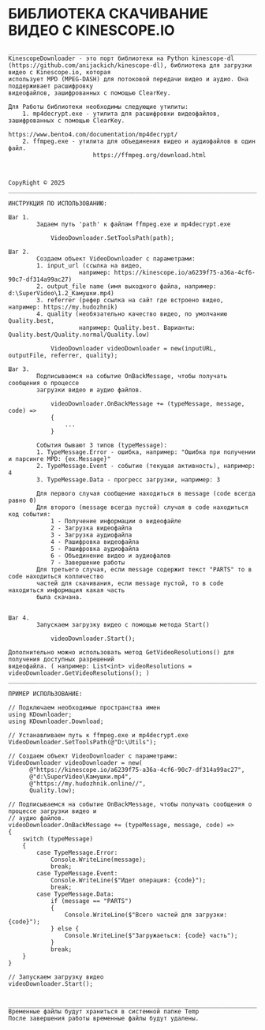 #   БИБЛИОТЕКА СКАЧИВАНИЕ ВИДЕО С KINESCOPE.IO 
    ______________________________________________________________________________________________________
    KinescopeDownloader - это порт библиотеки на Python kinescope-dl 
    (https://github.com/anijackich/kinescope-dl), библиотека для загрузки видео с Kinescope.io, которая 
    использует MPD (MPEG-DASH) для потоковой передачи видео и аудио. Она поддерживает расшифровку 
    видеофайлов, зашифрованных с помощью ClearKey.
    
    Для Работы библиотеки необходимы следующие утилиты:
        1. mp4decrypt.exe - утилита для расшифровки видеофайлов, зашифрованных с помощью ClearKey.
                            https://www.bento4.com/documentation/mp4decrypt/
        2. ffmpeg.exe - утилита для объединения видео и аудиофайлов в один файл.
                            https://ffmpeg.org/download.html
 

                                                                                        CopyRight © 2025
    ______________________________________________________________________________________________________
    
    ИНСТРУКЦИЯ ПО ИСПОЛЬЗОВАНИЮ:

    Шаг 1.      
            Задаем путь 'path' к файлам ffmpeg.exe и mp4decrypt.exe

                VideoDownloader.SetToolsPath(path);         

    Шаг 2.
            Создаем объект VideoDownloader с параметрами:
            1. input_url (ссылка на видео, 
                        например: https://kinescope.io/a6239f75-a36a-4cf6-90c7-df314a99ac27)
            2. output_file name (имя выходного файла, например: d:\SuperVideo\1.2_Камушки.mp4)
            3. referrer (рефер ссылка на сайт где встроено видео, например: https://my.hudozhnik)
            4. quality (необязательно качество видео, по умолчанию Quality.best, 
                        например: Quality.best. Варианты: Quality.best/Quality.normal/Quality.low)

                VideoDownloader videoDownloader = new(inputURL, outputFile, referrer, quality);

    Шаг 3.
            Подписываемся на событие OnBackMessage, чтобы получать сообщения о процессе 
            загрузки видео и аудио файлов.
                
                videoDownloader.OnBackMessage += (typeMessage, message, code) =>
                {
                    ...
                }
            
            События бывают 3 типов (typeMessage):
            1. TypeMessage.Error - ошибка, например: "Ошибка при получении и парсинге MPD: {ex.Message}" 
            2. TypeMessage.Event - событие (текущая активность), например: 4
            3. TypeMessage.Data - прогресс загрузки, например: 3 

            Для первого случая сообщение находиться в message (code всегда равно 0)
            Для второго (message всегда пустой) случая в code находиться код события:
                1 - Получение информации о видеофайле
                2 - Загрузка видеофайла
                3 - Загрузка аудиофайла
                4 - Рашифровка видеофайла
                5 - Рашифровка аудиофайла
                6 - Объединение видео и аудиофалов
                7 - Завершение работы
            Для третьего случая, если message содержит текст "PARTS" то в code находиться колличество 
            частей для скачивания, если message пустой, то в code находиться информация какая часть 
            была скачана.
            
                
    Шаг 4.
            Запускаем загрузку видео с помощью метода Start()

                videoDownloader.Start();

    Дополнительно можно использовать метод GetVideoResolutions() для получения доступных разрешений 
    видеофайла. ( например: List<int> videoResolutions = videoDownloader.GetVideoResolutions(); )
    ______________________________________________________________________________________________________
    
    ПРИМЕР ИСПОЛЬЗОВАНИЕ:

    // Подключаем необходимые пространства имен
    using KDownloader;
    using KDownloader.Download;

    // Устанавливаем путь к ffmpeg.exe и mp4decrypt.exe
    VideoDownloader.SetToolsPath(@"D:\Utils");

    // Создаем объект VideoDownloader с параметрами:
    VideoDownloader videoDownloader = new(
          @"https://kinescope.io/a6239f75-a36a-4cf6-90c7-df314a99ac27", 
          @"d:\SuperVideo\Камушки.mp4", 
          @"https://my.hudozhnik.online//", 
          Quality.low);

    // Подписываемся на событие OnBackMessage, чтобы получать сообщения о процессе загрузки видео и 
    // аудио файлов.
    videoDownloader.OnBackMessage += (typeMessage, message, code) =>  
    { 
        switch (typeMessage)
        {
            case TypeMessage.Error:
                Console.WriteLine(message);
                break;
            case TypeMessage.Event:
                Console.WriteLine($"Идет операция: {code}");
                break;
            case TypeMessage.Data:
                if (message == "PARTS") 
                {
                    Console.WriteLine($"Всего частей для загрузки: {code}");
                } else {
                    Console.WriteLine($"Загружаеться: {code} часть");
                }
                break;
        }            
    }

    // Запускаем загрузку видео
    videoDownloader.Start();


    ______________________________________________________________________________________________________
    Временные файлы будут храниться в системной папке Temp
    После завершения работы временные файлы будут удалены.
